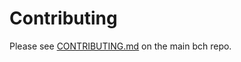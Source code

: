 # Contributing

Please see [CONTRIBUTING.md](https://github.com/owstack/bch/blob/master/CONTRIBUTING.md) on the main bch repo.
